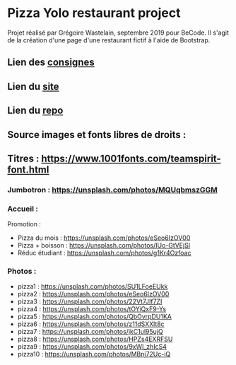 # Pizza Yolo restaurant project

Projet réalisé par Grégoire Wastelain, septembre 2019 pour BeCode.
Il s'agit de la création d'une page d'une restaurant fictif à l'aide de Bootstrap.

## Lien des [consignes](https://github.com/becodeorg/BXL-Johnson-4.14/blob/master/03-HTML-CSS/bootstrap/restaurant.adoc)
## Lien du [site](https://gwastelain.github.io/restaurant-css-framework/)

## Lien du [repo](https://github.com/gwastelain/restaurant-css-framework)

## Source images et fonts libres de droits :

## Titres : https://www.1001fonts.com/teamspirit-font.html

### Jumbotron : https://unsplash.com/photos/MQUqbmszGGM

### Accueil :

Promotion :
* Pizza du mois : https://unsplash.com/photos/eSeo6IzOV00
* Pizza + boisson : https://unsplash.com/photos/IUo-GtVEjSI
* Réduc étudiant : https://unsplash.com/photos/g1Kr4Ozfoac

### Photos :

* pizza1 : https://unsplash.com/photos/SU1LFoeEUkk
* pizza2 : https://unsplash.com/photos/eSeo6IzOV00
* pizza3 : https://unsplash.com/photos/22Vt7JIf7ZI
* pizza4 : https://unsplash.com/photos/tOYiQxF9-Ys
* pizza5 : https://unsplash.com/photos/QbOvrpDU1KA
* pizza6 : https://unsplash.com/photos/z11dSXXlt8c
* pizza7 : https://unsplash.com/photos/jkC1ul95ujQ
* pizza8 : https://unsplash.com/photos/HPZs4EXRFSU
* pizza9 : https://unsplash.com/photos/9xWl_zhIcS4
* pizza10 : https://unsplash.com/photos/MBnj72Uc-iQ
